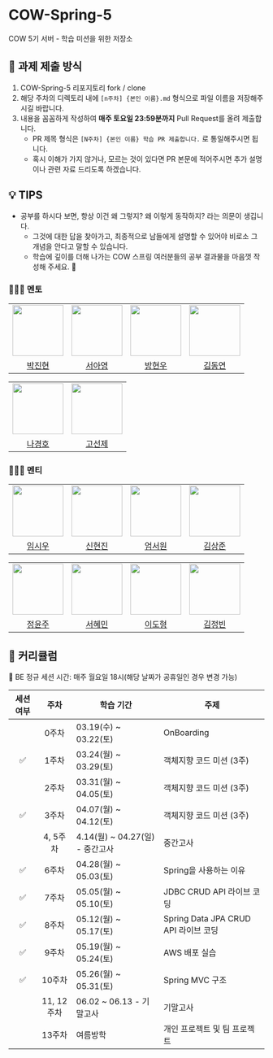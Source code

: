 # COW-Spring-5
COW 5기 서버 - 학습 미션을 위한 저장소

## 📒 과제 제출 방식
1. COW-Spring-5 리포지토리 fork / clone
2. 해당 주차의 디렉토리 내에 `[n주차] {본인 이름}.md` 형식으로 파일 이름을 저장해주시길 바랍니다.
3. 내용을 꼼꼼하게 작성하여 **매주 토요일 23:59분까지** Pull Request를 올려 제출합니다.
    * PR 제목 형식은 `[N주차] {본인 이름} 학습 PR 제출합니다.` 로 통일해주시면 됩니다.
    * 혹시 이해가 가지 않거나, 모르는 것이 있다면 PR 본문에 적어주시면 추가 설명이나 관련 자료 드리도록 하겠습니다.

## 💡 TIPS
* 공부를 하시다 보면, 항상 이건 왜 그렇지? 왜 이렇게 동작하지? 라는 의문이 생깁니다.
    * 그것에 대한 답을 찾아가고, 최종적으로 남들에게 설명할 수 있어야 비로소 그 개념을 안다고 말할 수 있습니다.
    * 학습에 깊이를 더해 나가는 COW 스프링 여러분들의 공부 결과물을 마음껏 작성해 주세요. 🙂

### 👩‍👧‍👦 멘토

<center>
<table  width="100%">
  <tr>
    <td  align="center">
      <img  src="https://avatars.githubusercontent.com/u/42500530?v=4"  width="100px;"  alt=""/>
    </td>
    <td  align="center">
      <img  src="https://avatars.githubusercontent.com/u/134712764?v=4"  width="100px;"  alt=""/>
    </td>
    <td  align="center">
      <img  src="https://avatars.githubusercontent.com/u/136908616?v=4"  width="100px;"  alt=""/>
    </td>
    <td  align="center">
      <img  src="https://avatars.githubusercontent.com/u/72684449?v=4"  width="100px;"  alt=""/>
    </td>
  </tr>
  <tr>
    <td align="center">
        <a href="https://github.com/tiemo0708">
            <div>박진현</div>
        </a>
    </td>
    <td align="center">
        <a href="https://github.com/Seooooo24">
            <div>서아영</div>
        </a>
    </td>
    <td align="center">
        <a href="https://github.com/baaamk">
            <div>방현우</div>
        </a>
    </td>
    <td align="center">
        <a href="https://github.com/dongyeon1031">
            <div>김동연</div>
        </a>
    </td>
  </tr>
</table>
<table  width="100%">
  <tr>
    <td  align="center">
      <img  src="https://avatars.githubusercontent.com/u/96857599?v=4"  width="100px;"  alt=""/>
    </td>
    <td  align="center">
      <img  src="https://avatars.githubusercontent.com/u/127813439?v=4"  width="100px;"  alt=""/>
    </td>
  </tr>
  <tr>
    <td align="center">
        <a href="https://github.com/Hoya324">
            <div>나경호</div>
        </a>
    </td>
    <td align="center">
        <a href="https://github.com/KoSeonJe">
            <div>고선제</div>
        </a>
    </td>
  </tr>
</table>
</center>

### 👩‍👧‍👦 멘티

<center>
<table  width="100%">
  <tr>
    <td  align="center">
      <img  src="https://avatars.githubusercontent.com/u/62188180?v=4"  width="100px;"  alt=""/>
    </td>
    <td  align="center">
      <img  src="https://avatars.githubusercontent.com/u/102955516?v=4"  width="100px;"  alt=""/>
    </td>
    <td  align="center">
      <img  src="https://avatars.githubusercontent.com/u/183571457?v=4"  width="100px;"  alt=""/>
    </td>
    <td  align="center">
      <img  src="https://avatars.githubusercontent.com/u/162094005?v=4"  width="100px;"  alt=""/>
    </td>
  </tr>
  <tr>
    <td align="center">
        <a href="https://github.com/Ani-Gil">
            <div>임시우</div>
        </a>
    </td>
    <td align="center">
        <a href="https://github.com/xxxjinn">
            <div>신현진</div>
        </a>
    </td>
    <td align="center">
        <a href="https://github.com/EomSeoWon">
            <div>엄서원</div>
        </a>
    </td>
    <td align="center">
        <a href="https://github.com/tedtid">
            <div>김상준</div>
        </a>
    </td>
  </tr>
</table>
<table  width="100%">
<tr>
 <td  align="center">
   <img  src="https://avatars.githubusercontent.com/u/183572769?v=4"  width="100px;"  alt=""/>
 </td>
 <td  align="center">
   <img  src="https://avatars.githubusercontent.com/u/183585927?v=4"  width="100px;"  alt=""/>
 </td>
 <td  align="center">
   <img  src="https://avatars.githubusercontent.com/u/162001536?v=4"  width="100px;"  alt=""/>
 </td>
  <td  align="center">
   <img  src="https://avatars.githubusercontent.com/u/101189767?v=4"  width="100px;"  alt=""/>
 </td>
</tr>
<tr>
 <td align="center">
     <a href="https://github.com/dbswn0">
         <div>정윤주</div>
     </a>
 </td>
 <td align="center">
     <a href="https://github.com/hyem1n0">
         <div>서혜민</div>
     </a>
 </td>
 <td align="center">
     <a href="https://github.com/leeShape">
         <div>이도형</div>
     </a>
 </td>
  <td align="center">
     <a href="https://github.com/bapdodi">
         <div>김정빈</div>
     </a>
 </td>
</tr>
</table>
</center>

## 📖 커리큘럼

👏 BE 정규 세션 시간: 매주 월요일 18시(해당 날짜가 공휴일인 경우 변경 가능)

| 세션 여부 |    주차    | 학습 기간                     | 주제                            |
|:-----:|:--------:|---------------------------|-------------------------------|
|       |   0주차    | 03.19(수) ~ 03.22(토)       | OnBoarding                    |
|   ✅   |   1주차    | 03.24(월) ~ 03.29(토)       | 객체지향 코드 미션 (3주)               |
|       |   2주차    | 03.31(월) ~ 04.05(토)       | 객체지향 코드 미션 (3주)               |
|    ✅   |   3주차    | 04.07(월) ~ 04.12(토)       | 객체지향 코드 미션 (3주)               |
|       |  4, 5주차  | 4.14(월) ~ 04.27(일) - 중간고사 | 중간고사                          |
|   ✅   |   6주차    | 04.28(월) ~ 05.03(토)       | Spring을 사용하는 이유               |
|   ✅   |   7주차    | 05.05(월) ~ 05.10(토)       | JDBC CRUD API 라이브 코딩          |
|   ✅   |   8주차    | 05.12(월) ~ 05.17(토)       | Spring Data JPA CRUD API 라이브 코딩 |
|   ✅   |   9주차    | 05.19(월) ~ 05.24(토)       | AWS 배포 실습                     |
|   ✅   |   10주차   | 05.26(월) ~ 05.31(토)       | Spring MVC 구조                              |
|       | 11, 12주차 | 06.02 ~ 06.13 - 기말고사      | 기말고사                          |
|       |   13주차   | 여름방학                      | 개인 프로젝트 및 팀 프로젝트              |
